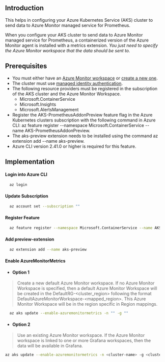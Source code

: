 ## Introduction

This helps in configuring your Azure Kubernetes Service (AKS) cluster to send data to Azure Monitor managed service for Prometheus. 

When you configure your AKS cluster to send data to Azure Monitor managed service for Prometheus, a containerized version of the Azure Monitor agent is installed with a metrics extension. 
<i>You just need to specify the Azure Monitor workspace that the data should be sent to.</i>

## Prerequisites

- You must either have an [Azure Monitor workspace](https://learn.microsoft.com/en-us/azure/azure-monitor/essentials/azure-monitor-workspace-overview) or [create a new one](https://learn.microsoft.com/en-us/azure/azure-monitor/essentials/azure-monitor-workspace-overview).
- The cluster must use [managed identity authentication](https://learn.microsoft.com/en-us/azure/azure-monitor/essentials/azure-monitor-workspace-overview).
- The following resource providers must be registered in the subscription of the AKS cluster and the Azure Monitor Workspace.
  - Microsoft.ContainerService
  - Microsoft.Insights
  - Microsoft.AlertsManagement
- Register the AKS-PrometheusAddonPreview feature flag in the Azure Kubernetes clusters subscription with the following command in Azure CLI: az feature register --namespace Microsoft.ContainerService --name AKS-PrometheusAddonPreview.
- The aks-preview extension needs to be installed using the command az extension add --name aks-preview. 
- Azure CLI version 2.41.0 or higher is required for this feature.

## Implementation

#### Login into Azure CLI  

```bash
  az login
```

#### Update Subscription

```bash
  az account set --subscription ""
```

#### Register Feature

```bash
  az feature register --namespace Microsoft.ContainerService --name AKS-PrometheusAddonPreview
```

#### Add preview-extension

```bash
  az extension add --name aks-preview
```

#### Enable AzureMonitorMetrics
-  #### Option 1
> Create a new default Azure Monitor workspace. If no Azure Monitor Workspace is specified, then a default Azure Monitor Workspace will be created in the DefaultRG-<cluster_region> following the format DefaultAzureMonitorWorkspace-<mapped_region>. This Azure Monitor Workspace will be in the region specific in Region mappings.

```bash
  az aks update --enable-azuremonitormetrics -n "" -g ""
```

- #### Option 2

> Use an existing Azure Monitor workspace. If the Azure Monitor workspace is linked to one or more Grafana workspaces, then the data will be available in Grafana.

```bash
az aks update --enable-azuremonitormetrics -n <cluster-name> -g <cluster-resource-group> --azure-monitor-workspace-resource-id <workspace-name-resource-id>
```


